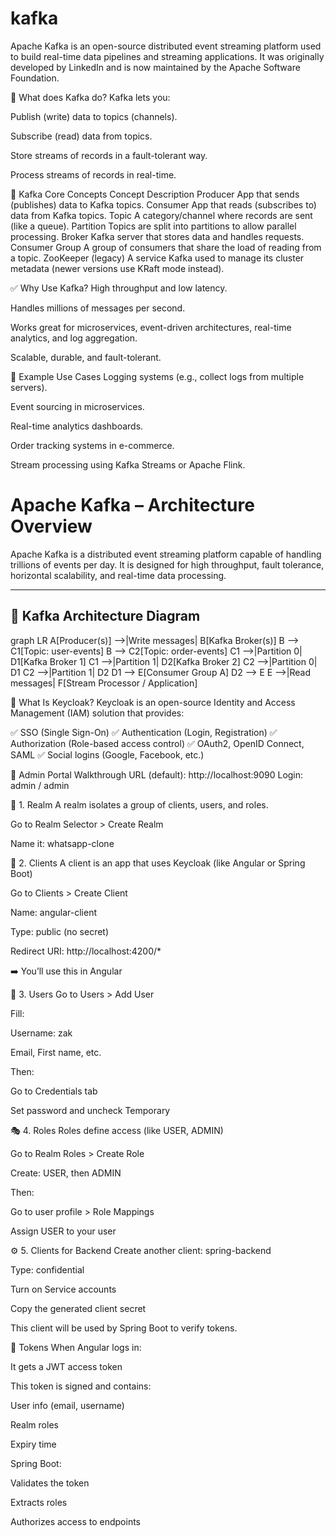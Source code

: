 # kafka

Apache Kafka is an open-source distributed event streaming platform used to build real-time data pipelines and streaming applications. It was originally developed by LinkedIn and is now maintained by the Apache Software Foundation.

🔧 What does Kafka do?
Kafka lets you:

Publish (write) data to topics (channels).

Subscribe (read) data from topics.

Store streams of records in a fault-tolerant way.

Process streams of records in real-time.

🔁 Kafka Core Concepts
Concept	Description
Producer	App that sends (publishes) data to Kafka topics.
Consumer	App that reads (subscribes to) data from Kafka topics.
Topic	A category/channel where records are sent (like a queue).
Partition	Topics are split into partitions to allow parallel processing.
Broker	Kafka server that stores data and handles requests.
Consumer Group	A group of consumers that share the load of reading from a topic.
ZooKeeper (legacy)	A service Kafka used to manage its cluster metadata (newer versions use KRaft mode instead).

✅ Why Use Kafka?
High throughput and low latency.

Handles millions of messages per second.

Works great for microservices, event-driven architectures, real-time analytics, and log aggregation.

Scalable, durable, and fault-tolerant.

📌 Example Use Cases
Logging systems (e.g., collect logs from multiple servers).

Event sourcing in microservices.

Real-time analytics dashboards.

Order tracking systems in e-commerce.

Stream processing using Kafka Streams or Apache Flink.



# Apache Kafka – Architecture Overview

Apache Kafka is a distributed event streaming platform capable of handling trillions of events per day. It is designed for high throughput, fault tolerance, horizontal scalability, and real-time data processing.

---

## 📌 Kafka Architecture Diagram


graph LR
    A[Producer(s)] -->|Write messages| B[Kafka Broker(s)]
    B --> C1[Topic: user-events]
    B --> C2[Topic: order-events]
    C1 -->|Partition 0| D1[Kafka Broker 1]
    C1 -->|Partition 1| D2[Kafka Broker 2]
    C2 -->|Partition 0| D1
    C2 -->|Partition 1| D2
    D1 --> E[Consumer Group A]
    D2 --> E
    E -->|Read messages| F[Stream Processor / Application]



🧠 What Is Keycloak?
Keycloak is an open-source Identity and Access Management (IAM) solution that provides:

✅ SSO (Single Sign-On)
✅ Authentication (Login, Registration)
✅ Authorization (Role-based access control)
✅ OAuth2, OpenID Connect, SAML
✅ Social logins (Google, Facebook, etc.)



📁 Admin Portal Walkthrough
URL (default): http://localhost:9090
Login: admin / admin

🧱 1. Realm
A realm isolates a group of clients, users, and roles.

Go to Realm Selector > Create Realm

Name it: whatsapp-clone

📱 2. Clients
A client is an app that uses Keycloak (like Angular or Spring Boot)

Go to Clients > Create Client

Name: angular-client

Type: public (no secret)

Redirect URI: http://localhost:4200/*

➡️ You’ll use this in Angular

👥 3. Users
Go to Users > Add User

Fill:

Username: zak

Email, First name, etc.

Then:

Go to Credentials tab

Set password and uncheck Temporary

🎭 4. Roles
Roles define access (like USER, ADMIN)

Go to Realm Roles > Create Role

Create: USER, then ADMIN

Then:

Go to user profile > Role Mappings

Assign USER to your user

⚙️ 5. Clients for Backend
Create another client: spring-backend

Type: confidential

Turn on Service accounts

Copy the generated client secret

This client will be used by Spring Boot to verify tokens.

🔐 Tokens
When Angular logs in:

It gets a JWT access token

This token is signed and contains:

User info (email, username)

Realm roles

Expiry time

Spring Boot:

Validates the token

Extracts roles

Authorizes access to endpoints
